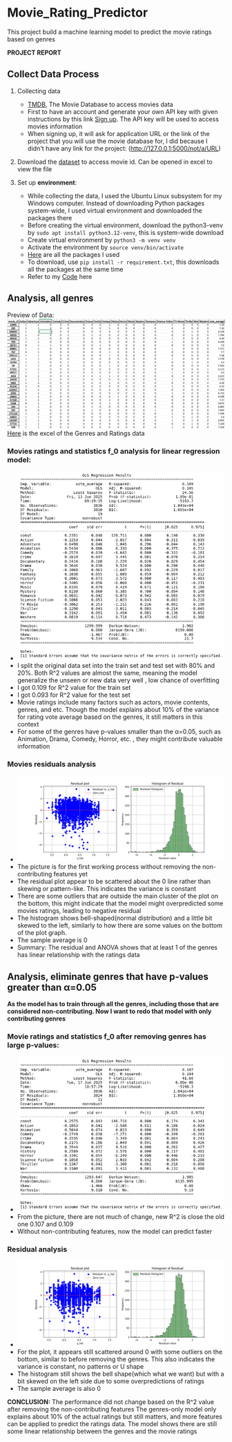 # Movie_Rating_Predictor
This project build a machine learning model to predict the movie ratings based on genres

**PROJECT REPORT** <br/>

## Collect Data Process
1. Collecting data 
    - [TMDB](https://developer.themoviedb.org/docs/getting-started), The Movie Database to access movies data
    - First to have an account and generate your own API key with given instructions by this link [Sign up](https://www.themoviedb.org/settings/api). The API key will be used to access movies information
    - When signing up, it will ask for application URL or the link of the project that you will use the movie database for, I did because I didn't have any link for the project: (http://127.0.0.1:5000/not/a/URL)
    
2. Download the [dataset](.\tmdb_5000_credits.csv) to access movie id. Can be opened in excel to view the file
3. Set up **environment**: 
    - While collecting the data, I used the Ubuntu Linux subsystem for my Windows computer. Instead of downloading Python packages system-wide, I used virtual environment and downloaded the packages there 
    - Before creating the virtual environment, download the python3-venv by `sudo apt install python3.12-venv`, this is system-wide download
    - Create virtual environment by `python3 -m venv venv` 
    - Activate the environment by `source venv/bin/activate`
    - [Here](.\requirements.txt) are all the packages I used 
    - To download, use `pip install -r requirement.txt`, this downloads all the packages at the same time
    - Refer to my [Code](.\getData.py) here

## Analysis, all genres 
Preview of Data: ![alt text](.\Images\Data_Preview.png)
[Here](.\movie_data.xlsx) is the excel of the Genres and Ratings data

### Movies ratings and statistics f_0 analysis for linear regression model:
- ![alt text](.\Images\OLS_ratings.png)
- I split the original data set into the train set and test set with 80% and 20%. Both R^2 values are almost the same, meaning the model generalize the unseen or new data very well , low chance of overfitting 
- I got 0.109 for R^2 value for the train set
- I got 0.093 for R^2 value for the test set
- Movie ratings include many factors such as actors, movie contents, genres, and etc. Though the model explains about 10% of the variance for rating vote average based on the genres, it still matters in this context 
- For some of the genres have p-values smaller than the α=0.05, such as Animation, Drama, Comedy, Horror, etc. , they might contribute valuable information 

### Movies residuals analysis 
- ![alt text](.\Images\ratings_residual_and_histogram.png)
- The picture is for the first working process without removing the non-contributing features yet 
- The residual plot appear to be scattered about the 0 line rather than skewing or pattern-like. This indicates the variance is constant 
- There are some outliers that are outside the main cluster of the plot on the bottom, this might indicate that the model might overpredicted some movies ratings, leading to negative residual 
- The histogram shows bell-shaped(normal distribution) and a little bit skewed to the left, similarly to how there are some values on the bottom of the plot graph. 
- The sample average is 0 
- Summary: The residual and ANOVA shows that at least 1 of the genres has linear relationship with the ratings data 

## Analysis, eliminate genres that have p-values greater than α=0.05

**As the model has to train through all the genres, including those that are considered non-contributing. Now I want to redo that model with only contributing genres**

### Movie ratings and statistics f_0 after removing genres has large p-values:
- ![alt text](.\Images\adjusted_OLS_ratings.png)
- From the picture, there are not much of change, new R^2 is close the old one 0.107 and 0.109 
- Without non-contributing features, now the model can predict faster 
### Residual analysis 
- ![alt text](.\Images\adjusted_ratings_residual_plot.png)
- For the plot, it appears still scattered around 0 with some outliers on the bottom, similar to before removing the genres. This also indicates the variance is constant, no patterns or U shape 
- The histogram still shows the bell shape(which what we want) but with a bit skewed on the left side due to some overpredictions of ratings 
- The sample average is also 0 

**CONCLUSION:** The performance did not change based on the R^2 value after removing the non-contributing features
The genres-only model only explains about 10% of the actual ratings but still matters, and more features can be applied to predict the ratings data. The model shows there are still some linear relationship between the genres and the movie ratings


